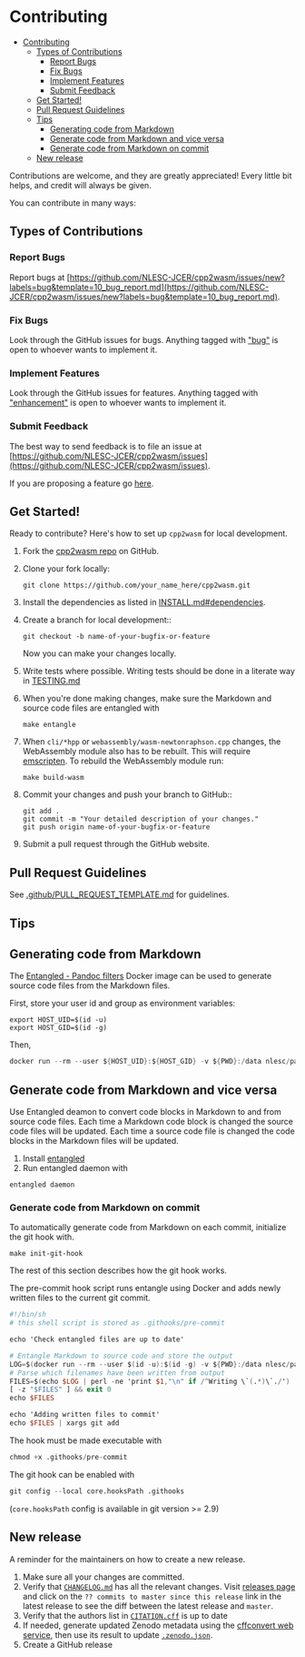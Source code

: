 # Contributing

- [Contributing](#contributing)
  - [Types of Contributions](#types-of-contributions)
    - [Report Bugs](#report-bugs)
    - [Fix Bugs](#fix-bugs)
    - [Implement Features](#implement-features)
    - [Submit Feedback](#submit-feedback)
  - [Get Started!](#get-started)
  - [Pull Request Guidelines](#pull-request-guidelines)
  - [Tips](#tips)
    - [Generating code from Markdown](#generating-code-from-markdown)
    - [Generate code from Markdown and vice versa](#generate-code-from-markdown-and-vice-versa)
    - [Generate code from Markdown on commit](#generate-code-from-markdown-on-commit)
  - [New release](#new-release)

Contributions are welcome, and they are greatly appreciated! Every little bit
helps, and credit will always be given.

You can contribute in many ways:

## Types of Contributions

### Report Bugs

Report bugs at [https://github.com/NLESC-JCER/cpp2wasm/issues/new?labels=bug&template=10_bug_report.md](https://github.com/NLESC-JCER/cpp2wasm/issues/new?labels=bug&template=10_bug_report.md).

### Fix Bugs

Look through the GitHub issues for bugs. Anything tagged with ["bug"](https://github.com/NLESC-JCER/cpp2wasm/issues?q=is%3Aopen+is%3Aissue+label%3Abug) is open to whoever wants to implement it.

### Implement Features

Look through the GitHub issues for features. Anything tagged with ["enhancement"](https://github.com/NLESC-JCER/cpp2wasm/issues?q=is%3Aopen+is%3Aissue+label%3Aenhancement)
 is open to whoever wants to implement it.

### Submit Feedback

The best way to send feedback is to file an issue at [https://github.com/NLESC-JCER/cpp2wasm/issues](https://github.com/NLESC-JCER/cpp2wasm/issues).

If you are proposing a feature go [here](https://github.com/NLESC-JCER/cpp2wasm/issues/new?labels=enhancement&template=20_feature_request.md).

## Get Started!

Ready to contribute? Here's how to set up `cpp2wasm` for local development.

1. Fork the [cpp2wasm repo](https://github.com/NLESC-JCER/cpp2wasm) on GitHub.
2. Clone your fork locally:

    ```shell
    git clone https://github.com/your_name_here/cpp2wasm.git
    ```

3. Install the dependencies as listed in [INSTALL.md#dependencies](INSTALL.md#dependencies).

4. Create a branch for local development::

    ```shell
    git checkout -b name-of-your-bugfix-or-feature
    ```

    Now you can make your changes locally.

5. Write tests where possible. Writing tests should be done in a literate way in [TESTING.md](TESTING.md)

6. When you're done making changes, make sure the Markdown and source code files are entangled with

    ```shell
    make entangle
    ```

7. When `cli/*hpp` or `webassembly/wasm-newtonraphson.cpp` changes, the WebAssembly module also has to be rebuilt. This will require [emscripten](README.md#accessing-c-function-from-JavaScript-in-web-browser). To rebuild the WebAssembly module run:

    ```shell
    make build-wasm
    ```

8. Commit your changes and push your branch to GitHub::

    ```shell
    git add .
    git commit -m "Your detailed description of your changes."
    git push origin name-of-your-bugfix-or-feature
    ```

9. Submit a pull request through the GitHub website.

## Pull Request Guidelines

See [.github/PULL_REQUEST_TEMPLATE.md](.github/PULL_REQUEST_TEMPLATE.md) for guidelines.

## Tips

## Generating code from Markdown

The [Entangled - Pandoc filters](https://github.com/entangled/filters) Docker image can be used to generate source code files from the Markdown files.

First, store your user id and group as environment variables:

```shell
export HOST_UID=$(id -u)
export HOST_GID=$(id -g)
```

Then,

```{.awk #pandoc-tangle}
docker run --rm --user ${HOST_UID}:${HOST_GID} -v ${PWD}:/data nlesc/pandoc-tangle:0.5.0 --preserve-tabs *.md
```

## Generate code from Markdown and vice versa

Use Entangled deamon to convert code blocks in Markdown to and from source code files.
Each time a Markdown code block is changed the source code files will be updated.
Each time a source code file is changed the code blocks in the Markdown files will be updated.

1. Install [entangled](https://github.com/entangled/entangled)
2. Run entangled daemon with

```shell
entangled daemon
```

### Generate code from Markdown on commit

To automatically generate code from Markdown on each commit, initialize the git hook with.

```shell
make init-git-hook
```

The rest of this section describes how the git hook works.

The pre-commit hook script runs entangle using Docker and adds newly written files to the current git commit.

```{.awk file=.githooks/pre-commit}
#!/bin/sh
# this shell script is stored as .githooks/pre-commit

echo 'Check entangled files are up to date'

# Entangle Markdown to source code and store the output
LOG=$(docker run --rm --user $(id -u):$(id -g) -v ${PWD}:/data nlesc/pandoc-tangle:0.5.0 --preserve-tabs *.md 2>&1 > /dev/null)
# Parse which filenames have been written from output
FILES=$(echo $LOG | perl -ne 'print $1,"\n" if /^Writing \`(.*)\`./')
[ -z "$FILES" ] && exit 0
echo $FILES

echo 'Adding written files to commit'
echo $FILES | xargs git add

```

The hook must be made executable with

```{.awk #hook-permission}
chmod +x .githooks/pre-commit
```

The git hook can be enabled with

```{.awk #init-git-hook}
git config --local core.hooksPath .githooks
```

(`core.hooksPath` config is available in git version >= 2.9)

## New release

A reminder for the maintainers on how to create a new release.

1. Make sure all your changes are committed.
1. Verify that [``CHANGELOG.md``](CHANGELOG.md) has all the relevant changes. Visit [releases page](https://github.com/NLESC-JCER/cpp2wasm/releases) and click on the `?? commits to master since this release` link in the latest release to see the diff between the latest release and ``master``.
1. Verify that the authors list in [``CITATION.cff``](CITATION.cff) is up to date
1. If needed, generate updated Zenodo metadata using the [cffconvert web service](https://us-central1-cffconvert.cloudfunctions.net/cffconvert?url=https://github.com/NLESC-JCER/cpp2wasm/tree/master/&outputformat=zenodo&ignore_suspect_keys), then use its result to update [``.zenodo.json``](.zenodo.json).
1. Create a GitHub release
